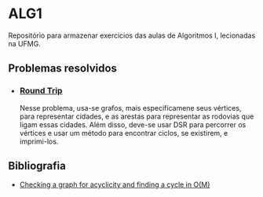 # ALG1
Repositório para armazenar exercícios das aulas de Algoritmos I, lecionadas na UFMG.

## Problemas resolvidos
<ul>
  <h3><li><a href="https://cses.fi/problemset/task/1669" title="">Round Trip</a></li></h3>
  <p>Nesse problema, usa-se grafos, mais especificamene seus vértices, para representar cidades, e as arestas para representar as rodovias que ligam essas cidades. Além disso, deve-se usar DSR para percorrer os vértices e usar um método para encontrar ciclos, se existirem, e imprimi-los.</p>
</ul>

## Bibliografia
<ul>
  <li><a href="https://cp-algorithms.com/graph/finding-cycle.html)https://cp-algorithms.com/graph/finding-cycle.html" title="Link">Checking a graph for acyclicity and finding a cycle in O(M)</a></li>
</ul>
